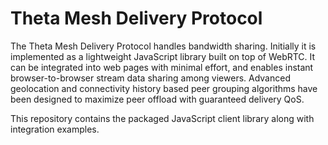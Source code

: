 # Theta Mesh Delivery Protocol

The Theta Mesh Delivery Protocol handles bandwidth sharing. Initially it is implemented as a lightweight JavaScript library built on top of WebRTC. It can be integrated into web pages with minimal effort, and enables instant browser-to-browser stream data sharing among viewers. Advanced geolocation and connectivity history based peer grouping algorithms have been designed to maximize peer offload with guaranteed delivery QoS.

This repository contains the packaged JavaScript client library along with integration examples.

